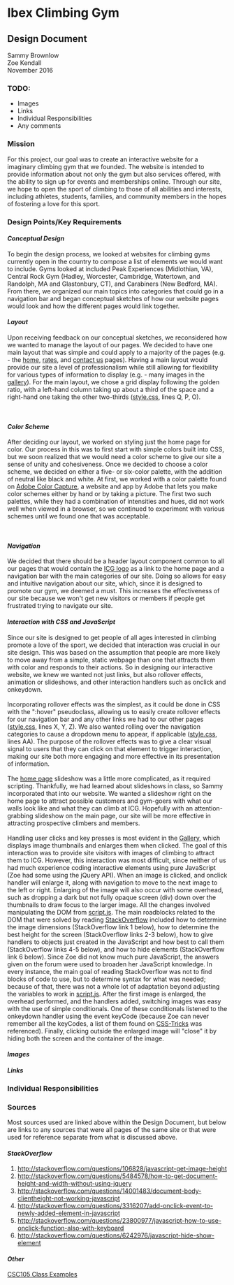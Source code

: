 # Ibex Climbing Gym
## Design Document

Sammy Brownlow<br>
Zoe Kendall<br>
November 2016<br>

### <b>TODO:</b><br>
* Images
* Links
* Individual Responsibilities
* Any comments

### Mission
For this project, our goal was to create an interactive website for a imaginary climbing gym that we founded. The website is intended to provide information about not only the gym but also services offered, with the ability to sign up for events and memberships online. Through our site, we hope to open the sport of climbing to those of all abilities and interests, including athletes, students, families, and community members in the hopes of fostering a love for this sport.

### Design Points/Key Requirements

#### <i>Conceptual Design</i>
To begin the design process, we looked at websites for climbing gyms currently open in the country to compose a list of elements we would want to include. Gyms looked at included Peak Experiences (Midlothian, VA), Central Rock Gym (Hadley, Worcester, Cambridge, Watertown, and Randolph, MA and Glastonbury, CT), and Carabiners (New Bedford, MA). From there, we organized our main topics into categories that could go in a navigation bar and began conceptual sketches of how our website pages would look and how the different pages would link together.<br>

#### <i>Layout</i>
Upon receiving feedback on our conceptual sketches, we reconsidered how we wanted to manage the layout of our pages. We decided to have one main layout that was simple and could apply to a majority of the pages (e.g. - the <a href = "index.html">home</a>, <a href = 'rates.html'>rates</a>, and <a href = 'contact.html'>contact us</a> pages). Having a main layout would provide our site a level of professionalism while still allowing for flexibility for various types of information to display (e.g. - many images in the <a href = 'gallery.html'>gallery</a>). For the main layout, we chose a grid display following the golden ratio, with a left-hand column taking up about a third of the space and a right-hand one taking the other two-thirds (<a href = 'style.css'>style.css</a>, lines Q, P, O).
<!--Why did we do this? How did it make the site more effective.-->
<br>

#### <i>Color Scheme</i>
After deciding our layout, we worked on styling just the home page for color. Our process in this was to first start with simple colors built into CSS, but we soon realized that we would need a color scheme to give our site a sense of unity and cohesiveness. Once we decided to choose a color scheme, we decided on either a five- or six-color palette, with the addition of neutral like black and white. At first, we worked with a color palette found on <a href = "https://color.adobe.com/explore/newest/">Adobe Color Capture</a>, a website and app by Adobe that lets you make color schemes either by hand or by taking a picture. The first two such palettes, while they had a combination of intensities and hues, did not work well when viewed in a browser, so we continued to experiment with various schemes until we found one that was acceptable.
<!--Why did we do this? How did it make the site more effective.-->
<br>

#### <i>Navigation</i>
We decided that there should be a header layout component common to all our pages that would contain the <a href = 'logos/icglogo2.jpg'>ICG logo</a> as a link to the home page and a navigation bar with the main categories of our site. Doing so allows for easy and intuitive navigation about our site, which, since it is designed to promote our gym, we deemed a must. This increases the effectiveness of our site because we won't get new visitors or members if people get frustrated trying to navigate our site.<br>

#### <i>Interaction with CSS and JavaScript</i>
Since our site is designed to get people of all ages interested in climbing promote a love of the sport, we decided that interaction was crucial in our site design. This was based on the assumption that people are more likely to move away from a simple, static webpage than one that attracts them with color and responds to their actions. So in designing our interactive website, we knew we wanted not just links, but also rollover effects, animation or slideshows, and other interaction handlers such as onclick and onkeydown.<br><br>
Incorporating rollover effects was the simplest, as it could be done in CSS with the ":hover" pseudoclass, allowing us to easily create rollover effects for our navigation bar and any other links we had to our other pages (<a href = 'style.css'>style.css</a>, lines X, Y, Z). We also wanted rolling over the navigation categories to cause a dropdown menu to appear, if applicable (<a href = 'style.css'>style.css</a>, lines AA). The purpose of the rollover effects was to give a clear visual signal to users that they can click on that element to trigger interaction, making our site both more engaging and more effective in its presentation of information.<br><br>
The <a href = 'index.html'>home page</a> slideshow was a little more complicated, as it required scripting. Thankfully, we had learned about slideshows in class, so Sammy incorporated that into our website. We wanted a slideshow right on the home page to attract possible customers and gym-goers with what our walls look like and what they can climb at ICG. Hopefully with an attention-grabbing slideshow on the main page, our site will be more effective in attracting prospective climbers and members.<br><br>
Handling user clicks and key presses is most evident in the <a href = 'gallery.html'>Gallery</a>, which displays image thumbnails and enlarges them when clicked. The goal of this interaction was to provide site visitors with images of climbing to attract them to ICG. However, this interaction was most difficult, since neither of us had much experience coding interactive elements using pure JavaScript (Zoe had some using the jQuery API). When an image is clicked, and onclick handler will enlarge it, along with navigation to move to the next image to the left or right. Enlarging of the image will also occur with some overhead, such as dropping a dark but not fully opaque screen (div) down over the thumbnails to draw focus to the larger image. All the changes involved manipulating the DOM from <a href = 'script.js'>script.js</a>. The main roadblocks related to the DOM that were solved by reading <a href = 'stackoverflow.com'>StackOverflow</a> included how to determine the image dimensions (StackOverflow link 1 below), how to determine the best height for the screen (StackOverflow links 2-3 below), how to give handlers to objects just created in the JavaScript and how best to call them (StackOverflow links 4-5 below), and how to hide elements (StackOverflow link 6 below). Since Zoe did not know much pure JavaScript, the answers given on the forum were used to broaden her JavaScript knowledge. In every instance, the main goal of reading StackOverflow was not to find blocks of code to use, but to determine syntax for what was needed; because of that, there was not a whole lot of adaptation beyond adjusting the variables to work in <a href = 'script.js'>script.js</a>. After the first image is enlarged, the overhead performed, and the handlers added, switching images was easy with the use of simple conditionals. One of these conditionals listened to the onkeydown handler using the event keyCode (because Zoe can never remember all the keyCodes, a list of them found on <a href = 'https://css-tricks.com/snippets/javascript/javascript-keycodes/'>CSS-Tricks</a> was referenced). Finally, clicking outside the enlarged image will "close" it by hiding both the screen and the container of the image.<br>

#### <i>Images</i>


#### <i>Links</i>


### Individual Responsibilities

### Sources
Most sources used are linked above within the Design Document, but below are links to any sources that were all pages of the same site or that were used for reference separate from what is discussed above.<br>
#### <i>StackOverflow</i>
1) <a href = 'http://stackoverflow.com/questions/106828/javascript-get-image-height'>http://stackoverflow.com/questions/106828/javascript-get-image-height</a><br>
2) <a href = 'http://stackoverflow.com/questions/5484578/how-to-get-document-height-and-width-without-using-jquery'>http://stackoverflow.com/questions/5484578/how-to-get-document-height-and-width-without-using-jquery</a><br>
3) <a href = 'http://stackoverflow.com/questions/14001483/document-body-clientheight-not-working-javascript'>http://stackoverflow.com/questions/14001483/document-body-clientheight-not-working-javascript</a><br>
4) <a href = 'http://stackoverflow.com/questions/3316207/add-onclick-event-to-newly-added-element-in-javascript'>http://stackoverflow.com/questions/3316207/add-onclick-event-to-newly-added-element-in-javascript</a><br>
5) <a href = 'http://stackoverflow.com/questions/23800977/javascript-how-to-use-onclick-function-also-with-keyboard'>http://stackoverflow.com/questions/23800977/javascript-how-to-use-onclick-function-also-with-keyboard</a><br>
6) <a href = 'http://stackoverflow.com/questions/6242976/javascript-hide-show-element'>http://stackoverflow.com/questions/6242976/javascript-hide-show-element</a><br>
#### <i>Other</i>
<a href = 'http://www.cs.smith.edu/~nhowe/Teaching/csc105/examples/slides.html'>CSC105 Class Examples</a>